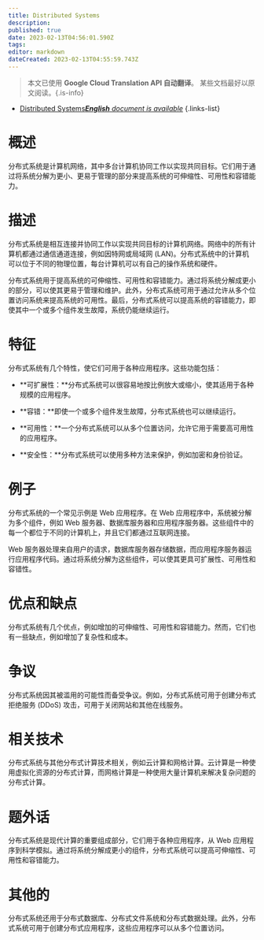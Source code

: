 ```yaml
---
title: Distributed Systems
description: 
published: true
date: 2023-02-13T04:56:01.590Z
tags: 
editor: markdown
dateCreated: 2023-02-13T04:55:59.743Z
---
```


> 本文已使用 **Google Cloud Translation API 自动翻译**。
某些文档最好以原文阅读。{.is-info}



- [Distributed Systems***English** document is available*](/en/Knowledge-base/Dictionary/distributed-systems)
{.links-list}


# 概述
分布式系统是计算机网络，其中多台计算机协同工作以实现共同目标。它们用于通过将系统分解为更小、更易于管理的部分来提高系统的可伸缩性、可用性和容错能力。

# 描述
分布式系统是相互连接并协同工作以实现共同目标的计算机网络。网络中的所有计算机都通过通信通道连接，例如因特网或局域网 (LAN)。分布式系统中的计算机可以位于不同的物理位置，每台计算机可以有自己的操作系统和硬件。

分布式系统用于提高系统的可伸缩性、可用性和容错能力。通过将系统分解成更小的部分，可以使其更易于管理和维护。此外，分布式系统可用于通过允许从多个位置访问系统来提高系统的可用性。最后，分布式系统可以提高系统的容错能力，即使其中一个或多个组件发生故障，系统仍能继续运行。

# 特征
分布式系统有几个特性，使它们可用于各种应用程序。这些功能包括：

- **可扩展性：**分布式系统可以很容易地按比例放大或缩小，使其适用于各种规模的应用程序。

- **容错：**即使一个或多个组件发生故障，分布式系统也可以继续运行。

- **可用性：**一个分布式系统可以从多个位置访问，允许它用于需要高可用性的应用程序。

- **安全性：**分布式系统可以使用多种方法来保护，例如加密和身份验证。

# 例子
分布式系统的一个常见示例是 Web 应用程序。在 Web 应用程序中，系统被分解为多个组件，例如 Web 服务器、数据库服务器和应用程序服务器。这些组件中的每一个都位于不同的计算机上，并且它们都通过互联网连接。

Web 服务器处理来自用户的请求，数据库服务器存储数据，而应用程序服务器运行应用程序代码。通过将系统分解为这些组件，可以使其更具可扩展性、可用性和容错性。

# 优点和缺点
分布式系统有几个优点，例如增加的可伸缩性、可用性和容错能力。然而，它们也有一些缺点，例如增加了复杂性和成本。

# 争议
分布式系统因其被滥用的可能性而备受争议。例如，分布式系统可用于创建分布式拒绝服务 (DDoS) 攻击，可用于关闭网站和其他在线服务。

# 相关技术
分布式系统与其他分布式计算技术相关，例如云计算和网格计算。云计算是一种使用虚拟化资源的分布式计算，而网格计算是一种使用大量计算机来解决复杂问题的分布式计算。

# 题外话
分布式系统是现代计算的重要组成部分，它们用于各种应用程序，从 Web 应用程序到科学模拟。通过将系统分解成更小的组件，分布式系统可以提高可伸缩性、可用性和容错能力。

# 其他的
分布式系统还用于分布式数据库、分布式文件系统和分布式数据处理。此外，分布式系统可用于创建分布式应用程序，这些应用程序可以从多个位置访问。